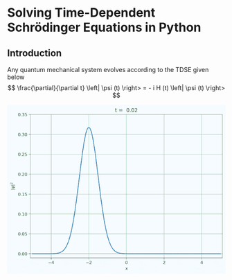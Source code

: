# Solving Time-Dependent Schrödinger Equations in Python

## Introduction

Any quantum mechanical system evolves according to the TDSE given below
$$ \frac{\partial}{\partial t} \left| \psi (t) \right> = - i H (t) \left| \psi (t) \right> $$

[^medium]: Based on this [article](https://medium.com/intuition/solve-the-time-dependent-schr%C3%B6dinger-equation-in-less-than-12-lines-of-python-3663077b1fbd) by Mathcube

![Evolution of Wavepacket](Solution.gif)
